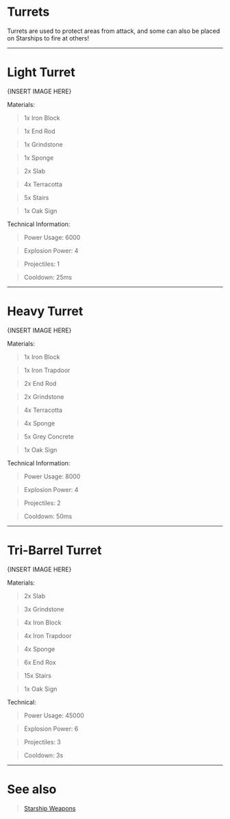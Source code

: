# Turrets
Turrets are used to protect areas from attack, and some can also be placed on Starships to fire at others!

---
# Light Turret

{INSERT IMAGE HERE}

Materials:
> 1x Iron Block

> 1x End Rod

> 1x Grindstone

> 1x Sponge

> 2x Slab

> 4x Terracotta

> 5x Stairs

> 1x Oak Sign

Technical Information:
> Power Usage: 6000

> Explosion Power: 4

> Projectiles: 1

> Cooldown: 25ms

---
# Heavy Turret

{INSERT IMAGE HERE}

Materials:
> 1x Iron Block

> 1x Iron Trapdoor

> 2x End Rod

> 2x Grindstone

> 4x Terracotta

> 4x Sponge

> 5x Grey Concrete

> 1x Oak Sign

Technical Information:
> Power Usage: 8000

> Explosion Power: 4

> Projectiles: 2

> Cooldown: 50ms

---
# Tri-Barrel Turret

{INSERT IMAGE HERE}

Materials:
> 2x Slab

> 3x Grindstone

> 4x Iron Block

> 4x Iron Trapdoor

> 4x Sponge

> 6x End Rox

> 15x Stairs

> 1x Oak Sign

Technical: 
> Power Usage: 45000

> Explosion Power: 6

> Projectiles: 3

> Cooldown: 3s

---
# See also
> [Starship Weapons](/Starships/Weapons.md)
